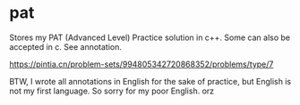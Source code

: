 # pat
Stores my PAT (Advanced Level) Practice solution in c++. 
Some can also be accepted in c. See annotation.

https://pintia.cn/problem-sets/994805342720868352/problems/type/7

BTW, I wrote all annotations in English for the sake of practice, but English is not my first language. So sorry for my poor English. orz